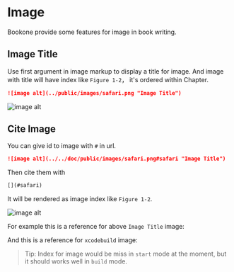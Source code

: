 # Image

Bookone provide some features for image in book writing.

## Image Title

Use first argument in image markup to display a title for image. And image with title will have index like `Figure 1-2`， it's ordered within Chapter.

```markdown
![image alt](../public/images/safari.png "Image Title")
```

![image alt](../public/images/safari.png#safari "Image Title")

## Cite Image
You can give id to image with `#` in url.

```markdown
![image alt](../../doc/public/images/safari.png#safari "Image Title")
```

Then cite them with

```markdown
[](#safari)
```

It will be rendered as image index like `Figure 1-2`.

![image alt](https://i.postimg.cc/0zQTZkZx/5436704-50.png#xcodebuild "xcodebuild")

For example this is a reference for above `Image Title` image: [](#safari)

And this is a reference for `xcodebuild` image: [](#xcodebuild)

> Tip: Index for image would be miss in `start` mode at the moment, but it should works well in `build` mode.